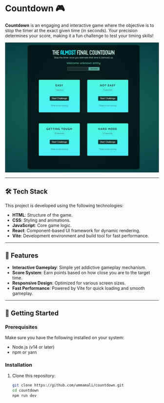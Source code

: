 # Countdown 🎮

**Countdown** is an engaging and interactive game where the objective is to stop the timer at the exact given time (in seconds). Your precision determines your score, making it a fun challenge to test your timing skills!

<img src='./public/preview.jpg'/>

---

## 🛠️ Tech Stack

This project is developed using the following technologies:

- **HTML**: Structure of the game.
- **CSS**: Styling and animations.
- **JavaScript**: Core game logic.
- **React**: Component-based UI framework for dynamic rendering.
- **Vite**: Development environment and build tool for fast performance.

---

## 🎯 Features

- **Interactive Gameplay**: Simple yet addictive gameplay mechanism.
- **Score System**: Earn points based on how close you are to the target time.
- **Responsive Design**: Optimized for various screen sizes.
- **Fast Performance**: Powered by Vite for quick loading and smooth gameplay.

---

## 🚀 Getting Started

### Prerequisites

Make sure you have the following installed on your system:

- Node.js (v14 or later)
- npm or yarn

### Installation

1. Clone this repository:
   ```bash
   git clone https://github.com/ummamali/countdown.git
   cd countdown
   npm run dev
   ```
